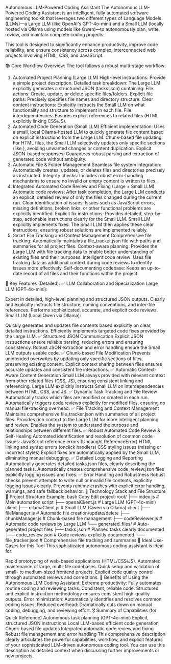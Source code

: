 Autonomous LLM-Powered Coding Assistant
The Autonomous LLM-Powered Coding Assistant is an intelligent, fully automated software engineering toolkit that leverages two different types of Language Models (LLMs)—a Large LLM (like OpenAI's GPT-4o-mini) and a Small LLM (locally hosted via Ollama using models like Qwen)—to autonomously plan, write, review, and maintain complete coding projects.

This tool is designed to significantly enhance productivity, improve code reliability, and ensure consistency across complex, interconnected web projects involving HTML, CSS, and JavaScript.

📚 Core Workflow Overview:
The tool follows a robust multi-stage workflow:

1. Automated Project Planning (Large LLM)
   High-level instructions: Provide a simple project description.
   Detailed task breakdown: The Large LLM explicitly generates a structured JSON (tasks.json) containing:
   File actions: Create, update, or delete specific files/folders.
   Explicit file paths: Precisely specifies file names and directory structure.
   Clear content instructions: Explicitly instructs the Small LLM on what functionality and structure to implement in each file.
   File interdependencies: Ensures explicit references to related files (HTML explicitly linking CSS/JS).
2. Automated Code Generation (Small LLM)
   Efficient implementation: Uses a small, local Ollama-hosted LLM to quickly generate file content based on explicit instructions from the Large LLM.
   Chunk-based file updating: For HTML files, the Small LLM selectively updates only specific sections (like <body>), avoiding unwanted changes or content duplication.
   Explicit JSON-based responses: Guarantees robust parsing and extraction of generated code without ambiguity.
3. Automatic File & Folder Management
   Seamless file system integration: Automatically creates, updates, or deletes files and directories precisely as instructed.
   Integrity checks: Includes robust error-handling mechanisms to ensure no invalid or empty content is written to files.
4. Integrated Automated Code Review and Fixing (Large + Small LLM)
   Automatic code reviews: After task completion, the Large LLM conducts an explicit, detailed review of only the files changed during the current run.
   Clear identification of issues: Issues such as JavaScript errors, missing definitions, broken links, or other functional problems are explicitly identified.
   Explicit fix instructions: Provides detailed, step-by-step, actionable instructions clearly for the Small LLM.
   Small LLM explicitly implements fixes: The Small LLM then applies these clear instructions, ensuring robust solutions are implemented reliably.
5. Smart File Tracking and Context Management
   Comprehensive file tracking: Automatically maintains a file_tracker.json file with paths and summaries for all project files.
   Context-aware planning: Provides the Large LLM with file tracking data to enable better understanding of existing files and their purposes.
   Intelligent code review: Uses file tracking data as additional context during code reviews to identify issues more effectively.
   Self-documenting codebase: Keeps an up-to-date record of all files and their functions within the project.

🎯 Key Features (Detailed):
✅ LLM Collaboration and Specialization
Large LLM (GPT-4o-mini):

Expert in detailed, high-level planning and structured JSON outputs.
Clearly and explicitly instructs file structure, naming conventions, and inter-file references.
Performs sophisticated, accurate, and explicit code reviews.
Small LLM (Local Qwen via Ollama):

Quickly generates and updates file contents based explicitly on clear, detailed instructions.
Efficiently implements targeted code fixes provided by the Large LLM.
✅ Structured JSON Communication
Explicit JSON instructions ensure reliable parsing, reducing errors and ensuring consistency.
Robust JSON extraction and error handling ensure the Small LLM outputs usable code.
✅ Chunk-based File Modification
Prevents unintended overwrites by updating only specific sections of files, preserving existing content.
Explicit context sharing between files ensures accurate updates and consistent file interactions.
✅ Automatic Context-Aware Content Generation
Small LLM always provided with relevant context from other related files (CSS, JS), ensuring consistent linking and referencing.
Large LLM explicitly instructs Small LLM on interdependencies between HTML, CSS, and JS.
✅ Dynamic Task Tracking and File Review
Automatically tracks which files are modified or created in each run.
Automatically triggers code reviews explicitly for modified files, ensuring no manual file-tracking overhead.
✅ File Tracking and Context Management
Maintains comprehensive file_tracker.json with summaries of all project files.
Provides rich context to the Large LLM for more intelligent planning and review.
Enables the system to understand the purpose and relationships between different files.
✅ Robust Automated Code Review & Self-Healing
Automated identification and resolution of common code issues:
JavaScript reference errors (Uncaught ReferenceError)
HTML linking and syntax errors (onclick handlers)
CSS styling issues (missing or incorrect styles)
Explicit fixes are automatically applied by the Small LLM, eliminating manual debugging.
✅ Detailed Logging and Reporting
Automatically generates detailed tasks.json files, clearly describing the planned tasks.
Automatically creates comprehensive code_review.json files explicitly logging issues and fixes.
✅ Error Handling and Robustness
Robust checks prevent attempts to write null or invalid file contents, explicitly logging issues clearly.
Prevents runtime crashes with explicit error handling, warnings, and safe fallback behavior.
🧰 Technology Stack and File Structure
📂 Project Structure Example:
bash
Copy
Edit
project-root/
├── index.js # Main automation script
├── openaiClient.js # Large LLM (GPT-4o-mini) client
├── ollamaClient.js # Small LLM (Qwen via Ollama) client
├── fileManager.js # Automatic file creation/update/delete
├── chunkManager.js # Chunk-based file management
├── codeReviewer.js # Automatic code reviews by Large LLM
└── generated_files/ # Auto-generated project files
├── tasks.json # Planned tasks clearly documented
├── code_review.json # Code reviews explicitly documented
└── file_tracker.json # Comprehensive file tracking and summaries
🔮 Ideal Use-Cases for this Tool
This sophisticated autonomous coding assistant is ideal for:

Rapid prototyping of web-based applications (HTML/CSS/JS).
Automated maintenance of large, multi-file codebases.
Quick setup and validation of small- to medium-sized frontend projects.
Explicit code quality control through automated reviews and corrections.
🚩 Benefits of Using the Autonomous LLM Coding Assistant:
Extreme productivity: Fully automates routine coding and reviewing tasks.
Consistent, reliable code: Structured and explicit instruction methodology ensures consistent high-quality outputs.
Error minimization: Automatically identifies and resolves common coding issues.
Reduced overhead: Dramatically cuts down on manual coding, debugging, and reviewing effort.
🎖️ Summary of Capabilities (for Quick Reference)
Autonomous task planning (GPT-4o-mini)
Explicit, structured JSON instructions
Local LLM-based efficient code generation
Chunk-based file updates
Integrated automatic code review and fixing
Robust file management and error handling
This comprehensive description clearly articulates the powerful capabilities, workflow, and explicit features of your sophisticated LLM-driven autonomous coding tool. You can use this description as detailed context when discussing further improvements or new projects.
